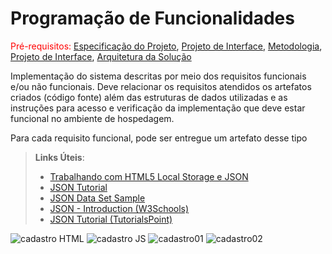 # Programação de Funcionalidades

<span style="color:red">Pré-requisitos: <a href="2-Especificação do Projeto.md"> Especificação do Projeto</a></span>, <a href="3-Projeto de Interface.md"> Projeto de Interface</a>, <a href="4-Metodologia.md"> Metodologia</a>, <a href="3-Projeto de Interface.md"> Projeto de Interface</a>, <a href="5-Arquitetura da Solução.md"> Arquitetura da Solução</a>

Implementação do sistema descritas por meio dos requisitos funcionais e/ou não funcionais. Deve relacionar os requisitos atendidos os artefatos criados (código fonte) além das estruturas de dados utilizadas e as instruções para acesso e verificação da implementação que deve estar funcional no ambiente de hospedagem.

Para cada requisito funcional, pode ser entregue um artefato desse tipo

> **Links Úteis**:
>
> - [Trabalhando com HTML5 Local Storage e JSON](https://www.devmedia.com.br/trabalhando-com-html5-local-storage-e-json/29045)
> - [JSON Tutorial](https://www.w3resource.com/JSON)
> - [JSON Data Set Sample](https://opensource.adobe.com/Spry/samples/data_region/JSONDataSetSample.html)
> - [JSON - Introduction (W3Schools)](https://www.w3schools.com/js/js_json_intro.asp)
> - [JSON Tutorial (TutorialsPoint)](https://www.tutorialspoint.com/json/index.htm)

![cadastro HTML](https://github.com/ICEI-PUC-Minas-PMV-ADS/pmv-ads-2023-1-e1-proj-web-t7-medicfy/assets/128761321/3ca981a6-63ba-4609-9126-75e4a5b012e9)
![cadastro JS](https://github.com/ICEI-PUC-Minas-PMV-ADS/pmv-ads-2023-1-e1-proj-web-t7-medicfy/assets/128761321/6cd89df0-84d1-4a8d-8136-f1f7121d2bda)
![cadastro01](https://github.com/ICEI-PUC-Minas-PMV-ADS/pmv-ads-2023-1-e1-proj-web-t7-medicfy/assets/128761321/3be055c9-5285-49c3-8ad7-f85786a0e4db)
![cadastro02](https://github.com/ICEI-PUC-Minas-PMV-ADS/pmv-ads-2023-1-e1-proj-web-t7-medicfy/assets/128761321/9e74c39c-1c35-4642-a66c-6c8967993e15)
